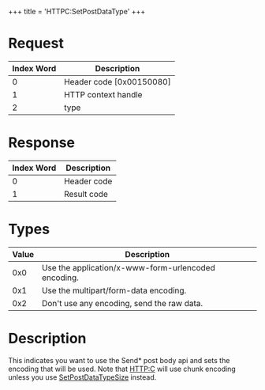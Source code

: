 +++
title = 'HTTPC:SetPostDataType'
+++

# Request

| Index Word | Description                |
|------------|----------------------------|
| 0          | Header code \[0x00150080\] |
| 1          | HTTP context handle        |
| 2          | type                       |

# Response

| Index Word | Description |
|------------|-------------|
| 0          | Header code |
| 1          | Result code |

# Types

| Value | Description                                         |
|-------|-----------------------------------------------------|
| 0x0   | Use the application/x-www-form-urlencoded encoding. |
| 0x1   | Use the multipart/form-data encoding.               |
| 0x2   | Don't use any encoding, send the raw data.          |

# Description

This indicates you want to use the Send\* post body api and sets the encoding that will be used. Note that <HTTP:C> will use chunk encoding unless you use [SetPostDataTypeSize](HTTPC:SetPostDataTypeSize "wikilink") instead.
